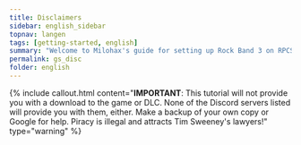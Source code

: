 ```yaml
---
title: Disclaimers
sidebar: english_sidebar
topnav: langen
tags: [getting-started, english]
summary: "Welcome to Milohax's guide for setting up Rock Band 3 on RPCS3."
permalink: gs_disc
folder: english
---
```


{% include callout.html content="**IMPORTANT**: This tutorial will not provide you with a download to the game or DLC. None of the Discord servers listed will provide you with them, either. Make a backup of your own copy or Google for help. Piracy is illegal and attracts Tim Sweeney's lawyers!" type="warning" %}